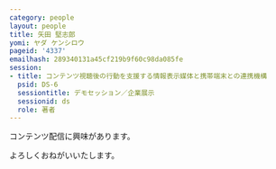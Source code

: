 ```yaml
---
category: people
layout: people
title: 矢田 堅志郎
yomi: ヤダ ケンシロウ
pageid: '4337'
emailhash: 289340131a45cf219b9f60c98da085fe
session:
- title: コンテンツ視聴後の行動を支援する情報表示媒体と携帯端末との連携機構
  psid: DS-6
  sessiontitle: デモセッション／企業展示
  sessionid: ds
  role: 著者
---
```

コンテンツ配信に興味があります。

よろしくおねがいいたします。